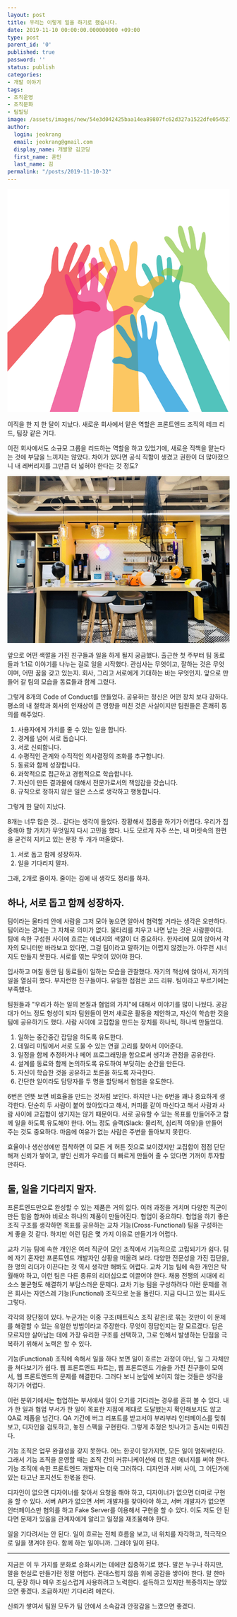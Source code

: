 ```yaml
---
layout: post
title: 우리는 이렇게 일을 하기로 했습니다.
date: 2019-11-10 00:00:00.000000000 +09:00
type: post
parent_id: '0'
published: true
password: ''
status: publish
categories:
- 개발 이야기
tags:
- 조직운영
- 조직문화
- 팀빌딩
image: /assets/images/new/54e3d042425baa14ea89807fc62d327a1522dfe05452734f762778d3_1280.png
author:
  login: jeokrang
  email: jeokrang@gmail.com
  display_name: 개발왕 김코딩
  first_name: 훈민
  last_name: 김
permalink: "/posts/2019-11-10-32"
---
```

<img src="/assets/images/new/54e3d042425baa14ea89807fc62d327a1522dfe05452734f762778d3_1280.png" alt="여러 색깔이 손바닥이 서로 겹쳐있는 그림">

이직을 한 지 한 달이 지났다. 새로운 회사에서 맡은 역할은 프론트엔드 조직의 테크 리드, 팀장 같은 거다.

이전 회사에서도 소규모 그룹을 리드하는 역할을 하고 있었기에, 새로운 직책을 맡는다는 것에 부담을 느끼지는 않았다. 차이가 있다면 공식 직함이 생겼고 권한이 더 많아졌으니 내 레버리지를 그만큼 더 넓혀야 한다는 것 정도?

<img src="/assets/images/new/IMG_6460.jpg" alt="메쉬코리아 사무실 모습">

앞으로 어떤 색깔을 가진 친구들과 일을 하게 될지 궁금했다. 출근한 첫 주부터 팀 동료들과 1:1로 이야기를 나누는 걸로 일을 시작했다. 관심사는 무엇이고, 잘하는 것은 무엇이며, 어떤 꿈을 갖고 있는지. 회사, 그리고 서로에게 기대하는 바는 무엇인지. 앞으로 만들어 갈 팀의 모습을 동료들과 함께 그렸다. 

그렇게 8개의 Code of Conduct를 만들었다. 공유하는 정신은 어떤 장치 보다 강하다. 평소의 내 철학과 회사의 인재상이 큰 영향을 미친 것은 사실이지만 팀원들은 흔쾌히 동의를 해주었다.

1. 사용자에게 가치를 줄 수 있는 일을 합니다.
2. 경계를 넘어 서로 돕습니다.
3. 서로 신뢰합니다.
4. 수평적인 관계와 수직적인 의사결정의 조화를 추구합니다.
5. 동료와 함께 성장합니다.
6. 과학적으로 접근하고 경험적으로 학습합니다.
7. 자신이 만든 결과물에 대해서 전문가로서의 책임감을 갖습니다.
8. 규칙으로 정하지 않은 일은 스스로 생각하고 행동합니다.

그렇게 한 달이 지났다.

8개는 너무 많은 것... 같다는 생각이 들었다. 장황해서 집중을 하기가 어렵다. 우리가 집중해야 할 가치가 무엇일지 다시 고민을 했다. 나도 모르게 자주 쓰는, 내 머릿속의 한편을 굳건히 지키고 있는 문장 두 개가 떠올랐다.

1. 서로 돕고 함께 성장하자.
2. 일을 기다리지 말자.

그래, 2개로 줄이자. 줄이는 김에 내 생각도 정리를 하자.


## 하나, 서로 돕고 함께 성장하자.

팀이라는 울타리 안에 사람을 그저 모아 놓으면 알아서 협력할 거라는 생각은 오만하다. 팀이라는 경계는  그 자체로 의미가 없다. 울타리를 치우고 나면 남는 것은 사람뿐이다. 팀에 속한 구성원 사이에 흐르는 에너지의 색깔이 더 중요하다. 한자리에 모여 앉아서 각자의 모니터만 바라보고 있다면, 그걸 팀이라고 말하기는 어렵지 않겠는가. 아무런 시너지도 만들지 못한다. 서로를 엮는 무엇이 있어야 한다.

입사하고 며칠 동안 팀 동료들이 일하는 모습을 관찰했다. 자기의 책상에 앉아서, 자기의 일을 열심히 했다. 부지런한 친구들이다. 유일한 접점은 코드 리뷰. 팀이라고 부르기에는 부족했다.

팀원들과 "우리가 하는 일의 본질과 협업의 가치"에 대해서 이야기를 많이 나눴다. 공감대가 어느 정도 형성이 되자 팀원들이 먼저 새로운 활동을 제안하고, 자신이 학습한 것을 팀에 공유하기도 했다. 사람 사이에 교집합을 만드는 장치를 하나씩, 하나씩 만들었다.

1. 일하는 중간중간 잡담을 하도록 유도한다.
2. 데일리 미팅에서 서로 도울 수 있는 연결 고리를 찾아서 이어준다.
3. 일정을 함께 추정하거나 페어 프로그래밍을 함으로써 생각과 관점을 공유한다.
4. 설계를 동료와 함께 논의하도록 유도하여 부딪히는 순간을 만든다.
5. 자신이 학습한 것을 공유하고 토론을 하도록 자극한다.
6. 간단한 일이라도 담당자를 두 명을 할당해서 협업을 유도한다.

6번은 언뜻 보면 비효율을 만드는 것처럼 보인다. 하지만 나는 6번을 꽤나 중요하게 생각한다. 단순히 두 사람이 붙어 앉아있다고 해서, 커피를 같이 마신다고 해서 사람과 사람 사이에 교집합이 생기지는 않기 때문이다. 서로 공유할 수 있는 목표롤 만들어주고 함께 일을 하도록 유도해야 한다. 어느 정도 슬랙(Slack: 물리적, 심리적 여유)을 만들어 주는 것도 중요하다. 마음에 여유가 없는 사람은 주변을 돌아보지 못한다. 

효율이나 생산성에만 집착하면 이 모든 게 허튼 짓으로 보이겠지만 교집합이 점점 단단해져 신뢰가 쌓이고, 쌓인 신뢰가 우리를 더 빠르게 만들어 줄 수 있다면 기꺼이 투자할만하다.

## 둘, 일을 기다리지 말자.

프론트엔드만으로 완성할 수 있는 제품은 거의 없다. 여러 과정을 거치며 다양한 직군이 만든 힘을 합쳐야 비로소 하나의 제품이 만들어진다. 협업이 중요하다. 협업을 하기 좋은 조직 구조를 생각하면 목표를 공유하는 교차 기능(Cross-Functional) 팀을 구성하는 게 좋을 것 같다. 하지만 이런 팀은 몇 가지 이유로 만들기가 어렵다.

교차 기능 팀에 속한 개인은 여러 직군이 모인 조직에서 기능적으로 고립되기가 쉽다. 팀에 자기 혼자만 프론트엔드 개발자인 상황을 떠올려 보라. 다양한 전문성을 가진 집단을, 한 명의 리더가 이끈다는 것 역시 생각만 해봐도 어렵다. 교차 기능 팀에 속한 개인은 탁월해야 하고, 이런 팀은 다른 종류의 리더십으로 이끌어야 한다. 채용 전쟁의 시대에 리소스 불균형도 해결하기 부담스러운 문제다. 교차 기능 팀을 구성하려다 이런 문제를 겪은 회사는 자연스레 기능(Functional) 조직으로 눈을 돌린다. 지금 다니고 있는 회사도 그렇다. 

각각의 장단점이 있다. 누군가는 이중 구조(매트릭스 조직 같은)로 묶는 것만이 이 문제를 해결할 수 있는 유일한 방법이라고 주장한다. 무엇이 정답인지는 잘 모르겠다. 답은 모르지만 살아남는 데에 가장 유리한 구조를 선택하고, 그로 인해서 발생하는 단점을 극복하기 위해서 노력은 할 수 있다.

기능(Functional) 조직에 속해서 일을 하다 보면 일이 흐르는 과정이 아닌, 일 그 자체만을 쳐다보기가 쉽다. 웹 프론트엔드 파트는, 웹 프론트엔드 기술을 가진 친구들이 모여서, 웹 프론트엔드의 문제를 해결한다. 그러다 보니 눈앞에 보이지 않는 것들은 생각을 하기가 어렵다. 

이런 분위기에서는 협업하는 부서에서 일이 오기를 기다리는 경우를 흔히 볼 수 있다. 내가 한 일과 협업 부서가 한 일이 목표한 지점에 제대로 도달했는지 확인해보지도 않고 QA로 제품을 넘긴다. QA 기간에 버그 리포트를 받고서야 부랴부랴 인터페이스를 맞춰 보고, 디자인을 검토하고, 놓친 스펙을 구현한다. 그렇게 추정은 빗나가고 출시는 미뤄진다.

기능 조직은 업무 완결성을 갖지 못한다. 어느 한곳이 망가지면, 모든 일이 멈춰버린다. 그래서 기능 조직을 운영할 때는 조직 간의 커뮤니케이션에 더 많은 에너지를 써야 한다. 기능 조직에 속한 프론트엔드 개발자는 더욱 그러하다. 디자인과 서버 사이, 그 어딘가에 있는 타고난 포지션도 한몫을 한다. 

디자인이 없으면 디자이너를 찾아서 요청을 해야 하고, 디자이너가 없으면 더미로 구현을 할 수 있다. 서버 API가 없으면 서버 개발자를 찾아아야 하고, 서버 개발자가 없으면 인터페이스만 협의를 하고 Fake Server를 이용해서 구현을 할 수 있다. 이도 저도 안 된다면 문제가 있음을 관계자에게 알리고 일정을 재조율해야 한다. 

일을 기다려서는 안 된다. 일이 흐르는 전체 흐름을 보고, 내 위치를 자각하고, 적극적으로 일을 챙겨야 한다. 함께 하는 일이니까. 그래야 일이 된다.

<hr>

지금은 이 두 가지를 문화로 승화시키는 데에만 집중하기로 했다. 말은 누구나 하지만, 말을 현실로 만들기란 정말 어렵다. 꼰대스럽지 않음 위에 공감을 쌓아야 한다. 말 한마디, 문장 하나 매우 조심스럽게 사용하려고 노력한다. 설득하고 있지만 복종하지는 않았으면 좋겠다. 조급하지만 기다리려 애쓴다.

신뢰가 쌓여서 팀원 모두가 팀 안에서 소속감과 안정감을 느꼈으면 좋겠다.
